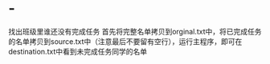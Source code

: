 # -
找出班级里谁还没有完成任务
首先将完整名单拷贝到orginal.txt中，将已完成任务的名单拷贝到source.txt中（注意最后不要留有空行），运行主程序，即可在destination.txt中看到未完成任务同学的名单
